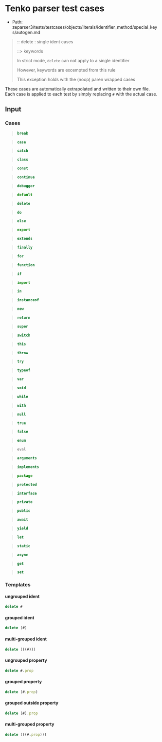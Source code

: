 # Tenko parser test cases

- Path: zeparser3/tests/testcases/objects/literals/identifier_method/special_keys/autogen.md

> :: delete : single ident cases
>
> ::> keywords
>
> In strict mode, `delete` can not apply to a single identifier
>
> However, keywords are excempted from this rule
>
> This exception holds with the (noop) paren wrapped cases

These cases are automatically extrapolated and written to their own file.
Each case is applied to each test by simply replacing `#` with the actual case.

## Input

### Cases

> `````js
> break
> `````

> `````js
> case
> `````

> `````js
> catch
> `````

> `````js
> class
> `````

> `````js
> const
> `````

> `````js
> continue
> `````

> `````js
> debugger
> `````

> `````js
> default
> `````

> `````js
> delete
> `````

> `````js
> do
> `````

> `````js
> else
> `````

> `````js
> export
> `````

> `````js
> extends
> `````

> `````js
> finally
> `````

> `````js
> for
> `````

> `````js
> function
> `````

> `````js
> if
> `````

> `````js
> import
> `````

> `````js
> in
> `````

> `````js
> instanceof
> `````

> `````js
> new
> `````

> `````js
> return
> `````

> `````js
> super
> `````

> `````js
> switch
> `````

> `````js
> this
> `````

> `````js
> throw
> `````

> `````js
> try
> `````

> `````js
> typeof
> `````

> `````js
> var
> `````

> `````js
> void
> `````

> `````js
> while
> `````

> `````js
> with
> `````

> `````js
> null
> `````

> `````js
> true
> `````

> `````js
> false
> `````

> `````js
> enum
> `````

> `````js
> eval
> `````

> `````js
> arguments
> `````

> `````js
> implements
> `````

> `````js
> package
> `````

> `````js
> protected
> `````

> `````js
> interface
> `````

> `````js
> private
> `````

> `````js
> public
> `````

> `````js
> await
> `````

> `````js
> yield
> `````

> `````js
> let
> `````

> `````js
> static
> `````

> `````js
> async
> `````

> `````js
> get
> `````

> `````js
> set
> `````

### Templates

#### ungrouped ident

`````js
delete #
`````

#### grouped ident

`````js
delete (#)
`````

#### multi-grouped ident

`````js
delete (((#)))
`````

#### ungrouped property

`````js
delete #.prop
`````

#### grouped property

`````js
delete (#.prop)
`````

#### grouped outside property

`````js
delete (#).prop
`````

#### multi-grouped property

`````js
delete (((#.prop)))
`````
